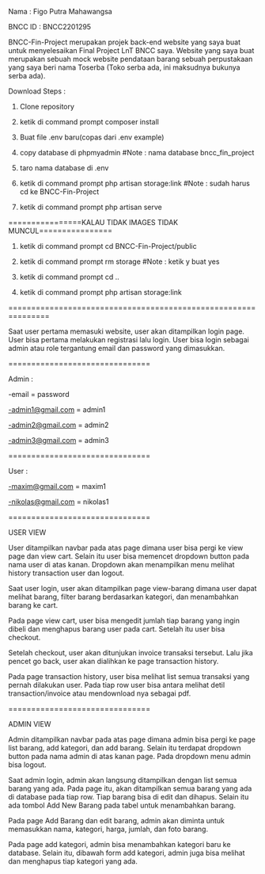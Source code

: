 Nama : Figo Putra Mahawangsa

BNCC ID : BNCC2201295

BNCC-Fin-Project merupakan projek back-end website yang saya buat untuk menyelesaikan Final Project LnT BNCC saya. Website yang saya buat merupakan sebuah mock website pendataan barang sebuah perpustakaan yang saya beri nama Toserba (Toko serba ada, ini maksudnya bukunya serba ada).

Download Steps :

1. Clone repository

2. ketik di command prompt composer install

3. Buat file .env baru(copas dari .env example)

4. copy database di phpmyadmin #Note : nama database bncc_fin_project

5. taro nama database di .env

11. ketik di command prompt php artisan storage:link #Note : sudah harus cd ke BNCC-Fin-Project

12. ketik di command prompt php artisan serve

================KALAU TIDAK IMAGES TIDAK MUNCUL================

1. ketik di command prompt cd BNCC-Fin-Project/public

2. ketik di command prompt rm storage #Note : ketik y buat yes

3. ketik di command prompt cd ..

4. ketik di command prompt php artisan storage:link

===============================================================

Saat user pertama memasuki website, user akan ditampilkan login page. User bisa pertama melakukan registrasi lalu login. User bisa login sebagai admin atau role tergantung email dan password yang dimasukkan.

===============================

Admin :

-email = password

-admin1@gmail.com = admin1

-admin2@gmail.com = admin2

-admin3@gmail.com = admin3

===============================

User :

-maxim@gmail.com = maxim1

-nikolas@gmail.com = nikolas1

===============================

USER VIEW

User ditampilkan navbar pada atas page dimana user bisa pergi ke view page dan view cart. Selain itu user bisa memencet dropdown button pada nama user di atas kanan. Dropdown akan menampilkan menu melihat history transaction user dan logout.

Saat user login, user akan ditampilkan page view-barang dimana user dapat melihat barang, filter barang berdasarkan kategori, dan menambahkan barang ke cart.

Pada page view cart, user bisa mengedit jumlah tiap barang yang ingin dibeli dan menghapus barang user pada cart. Setelah itu user bisa checkout.

Setelah checkout, user akan ditunjukan invoice transaksi tersebut. Lalu jika pencet go back, user akan dialihkan ke page transaction history.

Pada page transaction history, user bisa melihat list semua transaksi yang pernah dilakukan user. Pada tiap row user bisa antara melihat detil transaction/invoice atau mendownload nya sebagai pdf.

===============================

ADMIN VIEW

Admin ditampilkan navbar pada atas page dimana admin bisa pergi ke page list barang, add kategori, dan add barang. Selain itu terdapat dropdown button pada nama admin di atas kanan page. Pada dropdown menu admin bisa logout.

Saat admin login, admin akan langsung ditampilkan dengan list semua barang yang ada. Pada page itu, akan ditampilkan semua barang yang ada di database pada tiap row. Tiap barang bisa di edit dan dihapus. Selain itu ada tombol Add New Barang pada tabel untuk menambahkan barang.

Pada page Add Barang dan edit barang, admin akan diminta untuk memasukkan nama, kategori, harga, jumlah, dan foto barang. 

Pada page add kategori, admin bisa menambahkan kategori baru ke database. Selain itu, dibawah form add kategori, admin juga bisa melihat dan menghapus tiap kategori yang ada.
